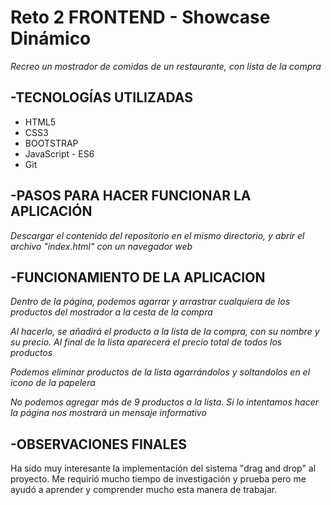 # Reto 2 FRONTEND - Showcase Dinámico

_Recreo un mostrador de comidas de un restaurante, con lista de la compra_

## -TECNOLOGÍAS UTILIZADAS

* HTML5
* CSS3
* BOOTSTRAP
* JavaScript - ES6
* Git

## -PASOS PARA HACER FUNCIONAR LA APLICACIÓN

_Descargar el contenido del repositorio en el mismo directorio, y abrir el archivo "index.html" con un navegador web_

## -FUNCIONAMIENTO DE LA APLICACION

_Dentro de la página, podemos agarrar y arrastrar cualquiera de los productos del mostrador a la cesta de la compra_

_Al hacerlo, se añadirá el producto a la lista de la compra, con su nombre y su precio. Al final de la lista aparecerá el precio total de todos los productos_

_Podemos eliminar productos de la lista agarrándolos y soltandolos en el icono de la papelera_

_No podemos agregar más de 9 productos a la lista. Si lo intentamos hacer la página nos mostrará un mensaje informativo_


## -OBSERVACIONES FINALES
Ha sido muy interesante la implementación del sistema "drag and drop" al proyecto. Me requirió mucho tiempo de investigación y prueba pero me ayudó a aprender y comprender mucho esta manera de trabajar.
